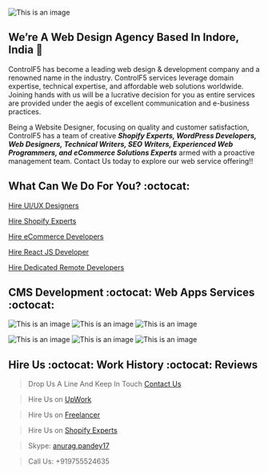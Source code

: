 

![This is an image](https://www.controlf5.in/wp-content/uploads/2022/05/logo.webp)

## We’re A Web Design Agency Based In Indore, India 👋

ControlF5 has become a leading web design & development company and a renowned name in the industry. ControlF5 services leverage domain expertise, technical expertise, and affordable web solutions worldwide. Joining hands with us will be a lucrative decision for you as entire services are provided under the aegis of excellent communication and e-business practices.



Being a Website Designer, focusing on quality and customer satisfaction, ControlF5 has a team of creative ***Shopify Experts, WordPress Developers, Web Designers, Technical Writers, SEO Writers, Experienced Web Programmers, and eCommerce Solutions Experts*** armed with a proactive management team. Contact Us today to explore our web service offering!!

## What Can We Do For You? :octocat:

[Hire UI/UX Designers](https://www.controlf5.in/ui-ux-design/)

[Hire Shopify Experts](https://www.controlf5.in/shopify-experts/)

[Hire eCommerce Developers](https://www.controlf5.in/hire-ecommerce-solution-experts/)

[Hire React JS Developer](https://www.controlf5.in/hire-react-js-developer/)

[Hire Dedicated Remote Developers](https://www.controlf5.in/hire-dedicated-remote-developer/)


## CMS Development :octocat: Web Apps Services :octocat:


![This is an image](https://www.controlf5.in/wp-content/uploads/2022/03/Shopify.png)
![This is an image](https://www.controlf5.in/wp-content/uploads/2022/03/WP.png)
![This is an image](https://www.controlf5.in/wp-content/uploads/2022/06/react-js.webp)

![This is an image](https://www.controlf5.in/wp-content/uploads/2022/03/Woo.png)
![This is an image](https://www.controlf5.in/wp-content/uploads/2022/04/imgpsh_fullsize_anim_8_.webp)
![This is an image](https://www.controlf5.in/wp-content/uploads/2022/03/Sqare-Space.png)

## Hire Us :octocat: Work History :octocat: Reviews


> Drop Us A Line And Keep In Touch [Contact Us](https://www.controlf5.in/contact-us/) 

> Hire Us on [UpWork](https://www.upwork.com/freelancers/~011ae84939c9dab54c/)

> Hire Us on [Freelancer](https://www.freelancer.com/u/anurag17)

> Hire Us on [Shopify Experts](https://experts.shopify.com/controlf5india)

> Skype: [anurag.pandey17](https://join.skype.com/invite/goOWp52Db5W5)

> Call Us: +919755524635




